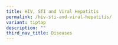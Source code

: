 ```yaml
---
title: HIV, STI and Viral Hepatitis
permalink: /hiv-sti-and-viral-hepatitis/
variant: tiptap
description: ""
third_nav_title: Diseases
---
```

